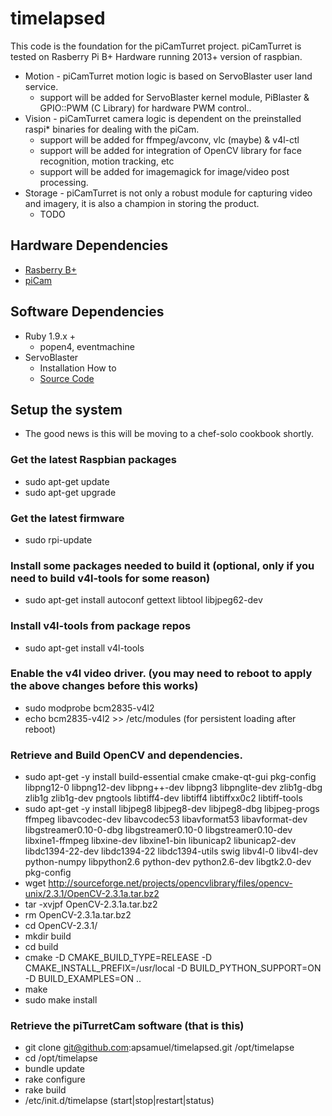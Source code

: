 # timelapsed
This code is the foundation for the piCamTurret project. 
piCamTurret is tested on Rasberry Pi B+ Hardware running 2013+ version of raspbian.
* Motion - piCamTurret motion logic is based on ServoBlaster user land service.
  * support will be added for ServoBlaster kernel module, PiBlaster & GPIO::PWM (C Library) for hardware PWM control..
* Vision - piCamTurret camera logic is dependent on the preinstalled raspi* binaries for dealing with the piCam.
  * support will be added for ffmpeg/avconv, vlc (maybe) & v4l-ctl 
  * support will be added for integration of OpenCV library for face recognition, motion tracking, etc
  * support will be added for imagemagick for image/video post processing.
* Storage - piCamTurret is not only a robust module for capturing video and imagery, it is also a champion in storing the product.
  * TODO
  


## Hardware Dependencies
* [Rasberry B+]('http://www.raspberrypi.org/products/model-b-plus/')
* [piCam]('http://www.raspberrypi.org/help/camera-module-setup/')

## Software Dependencies
* Ruby 1.9.x +
  * popen4, eventmachine
* ServoBlaster
  * Installation How to
  * [Source Code]('https://github.com/richardghirst/PiBits/tree/master/ServoBlaster')
  
## Setup the system
  * The good news is this will be moving to a chef-solo cookbook shortly.

### Get the latest Raspbian packages
  * sudo apt-get update
  * sudo apt-get upgrade

### Get the latest firmware
  * sudo rpi-update

### Install some packages needed to build it (optional, only if you need to build v4l-tools for some reason)
  * sudo apt-get install autoconf gettext libtool libjpeg62-dev

### Install v4l-tools from package repos
  * sudo apt-get install v4l-tools

### Enable the v4l video driver. (you may need to reboot to apply the above changes before this works)
  * sudo modprobe bcm2835-v4l2
  * echo bcm2835-v4l2 >> /etc/modules (for persistent loading after reboot)
  
### Retrieve and Build OpenCV and dependencies.
  * sudo apt-get -y install build-essential cmake cmake-qt-gui pkg-config libpng12-0 libpng12-dev libpng++-dev libpng3 libpnglite-dev zlib1g-dbg zlib1g zlib1g-dev pngtools libtiff4-dev libtiff4 libtiffxx0c2 libtiff-tools
  * sudo apt-get -y install libjpeg8 libjpeg8-dev libjpeg8-dbg libjpeg-progs ffmpeg libavcodec-dev libavcodec53 libavformat53 libavformat-dev libgstreamer0.10-0-dbg libgstreamer0.10-0 libgstreamer0.10-dev libxine1-ffmpeg libxine-dev libxine1-bin libunicap2 libunicap2-dev libdc1394-22-dev libdc1394-22 libdc1394-utils swig libv4l-0 libv4l-dev python-numpy libpython2.6 python-dev python2.6-dev libgtk2.0-dev pkg-config
  * wget http://sourceforge.net/projects/opencvlibrary/files/opencv-unix/2.3.1/OpenCV-2.3.1a.tar.bz2
  * tar -xvjpf OpenCV-2.3.1a.tar.bz2
  * rm OpenCV-2.3.1a.tar.bz2
  * cd OpenCV-2.3.1/
  * mkdir build
  * cd build
  * cmake -D CMAKE_BUILD_TYPE=RELEASE -D CMAKE_INSTALL_PREFIX=/usr/local -D BUILD_PYTHON_SUPPORT=ON -D BUILD_EXAMPLES=ON ..
  * make
  * sudo make install
  
### Retrieve the piTurretCam software (that is this)
  * git clone git@github.com:apsamuel/timelapsed.git /opt/timelapse
  * cd /opt/timelapse
  * bundle update
  * rake configure
  * rake build
  * /etc/init.d/timelapse (start|stop|restart|status)
  
